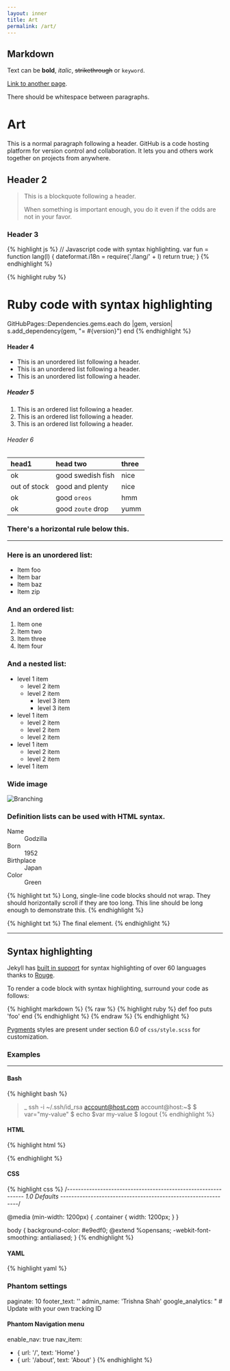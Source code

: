```yaml
---
layout: inner
title: Art
permalink: /art/
---
```

## Markdown

Text can be **bold**, _italic_, ~~strikethrough~~ or `keyword`.

[Link to another page](/index.html).

There should be whitespace between paragraphs.

# Art

This is a normal paragraph following a header. GitHub is a code hosting platform for version control and collaboration. It lets you and others work together on projects from anywhere.

## Header 2

> This is a blockquote following a header.
>
> When something is important enough, you do it even if the odds are not in your favor.

### Header 3

{% highlight js %}
// Javascript code with syntax highlighting.
var fun = function lang(l) {
  dateformat.i18n = require('./lang/' + l)
  return true;
}
{% endhighlight %}

{% highlight ruby %}
# Ruby code with syntax highlighting
GitHubPages::Dependencies.gems.each do |gem, version|
  s.add_dependency(gem, "= #{version}")
end
{% endhighlight %}

#### Header 4

*   This is an unordered list following a header.
*   This is an unordered list following a header.
*   This is an unordered list following a header.

##### Header 5

1.  This is an ordered list following a header.
2.  This is an ordered list following a header.
3.  This is an ordered list following a header.

###### Header 6

| head1        | head two          | three |
|:-------------|:------------------|:------|
| ok           | good swedish fish | nice  |
| out of stock | good and plenty   | nice  |
| ok           | good `oreos`      | hmm   |
| ok           | good `zoute` drop | yumm  |

### There's a horizontal rule below this.

---

### Here is an unordered list:

*   Item foo
*   Item bar
*   Item baz
*   Item zip

### And an ordered list:

1.  Item one
1.  Item two
1.  Item three
1.  Item four

### And a nested list:

- level 1 item
  - level 2 item
  - level 2 item
    - level 3 item
    - level 3 item
- level 1 item
  - level 2 item
  - level 2 item
  - level 2 item
- level 1 item
  - level 2 item
  - level 2 item
- level 1 item

### Wide image

![Branching](https://guides.github.com/activities/hello-world/branching.png)

### Definition lists can be used with HTML syntax.

<dl>
<dt>Name</dt>
<dd>Godzilla</dd>
<dt>Born</dt>
<dd>1952</dd>
<dt>Birthplace</dt>
<dd>Japan</dd>
<dt>Color</dt>
<dd>Green</dd>
</dl>

{% highlight txt %}
Long, single-line code blocks should not wrap. They should horizontally scroll if they are too long. This line should be long enough to demonstrate this.
{% endhighlight %}

{% highlight txt %}
The final element.
{% endhighlight %}

---

## Syntax highlighting

Jekyll has [built in support](https://jekyllrb.com/docs/templates/#code-snippet-highlighting) for syntax highlighting of over 60 languages thanks to [Rouge](http://rouge.jneen.net/).

To render a code block with syntax highlighting, surround your code as follows:

{% highlight markdown %}
{% raw %}
{% highlight ruby %}
def foo
  puts 'foo'
end
{% endhighlight %}
{% endraw %}
{% endhighlight %}

[Pygments](http://pygments.org/) styles are present under section 6.0 of `css/style.scss` for customization.

### Examples

---

#### Bash

{% highlight bash %}
>_ ssh -i ~/.ssh/id_rsa account@host.com
account@host:~$
$ var="my-value"
$ echo $var
my-value
$ logout
{% endhighlight %}

#### HTML

{% highlight html %}
<!DOCTYPE html>
<html>
 <head>
   <meta charset="UTF-8">
   <title>title</title>
 </head>
 <body>

 </body>
</html>
{% endhighlight %}

#### CSS

{% highlight css %}
/*--------------------------------------------------------------
	1.0 Defaults
--------------------------------------------------------------*/

@media (min-width: 1200px) {
  .container {
    width: 1200px;
  }
}

body {
  background-color: #e9edf0;
  @extend %opensans;
  -webkit-font-smoothing: antialiased;
}
{% endhighlight %}

#### YAML

{% highlight yaml %}
### Phantom settings
paginate: 10
footer_text: ''
admin_name: 'Trishna Shah'
google_analytics: " # Update with your own tracking ID

#### Phantom Navigation menu
enable_nav: true
nav_item:
  - { url: '/', text: 'Home' }
  - { url: '/about', text: 'About' }
{% endhighlight %}
